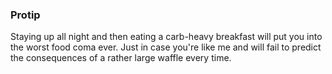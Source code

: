 ### Protip

Staying up all night and then eating a carb-heavy breakfast will put you into the worst food coma ever. Just in case you're like me and will fail to predict the consequences of a rather large waffle every time.
